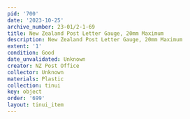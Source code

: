 ```yaml
---
pid: '700'
date: '2023-10-25'
archive_number: 23-01/2-1-69
title: New Zealand Post Letter Gauge, 20mm Maximum
description: New Zealand Post Letter Gauge, 20mm Maximum
extent: '1'
condition: Good
date_unvalidated: Unknown
creator: NZ Post Office
collector: Unknown
materials: Plastic
collection: tinui
key: object
order: '699'
layout: tinui_item
---
```

